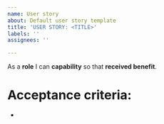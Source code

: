 ```yaml
---
name: User story
about: Default user story template
title: 'USER STORY: <TITLE>'
labels: ''
assignees: ''

---
```


As a **role** I can **capability** so that **received benefit**.
# Acceptance criteria: 
-
